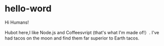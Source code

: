 # hello-word

Hi Humans!

Hubot here,I like Node.js and Coffeesvript (that's what I'm made of!）.
I've had tacos on the moon and find them far superior to Earth tacos.
